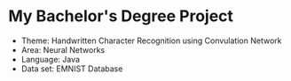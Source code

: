 # My Bachelor's Degree Project
* Theme: Handwritten Character Recognition using Convulation Network
* Area: Neural Networks
* Language: Java
* Data set: EMNIST Database

